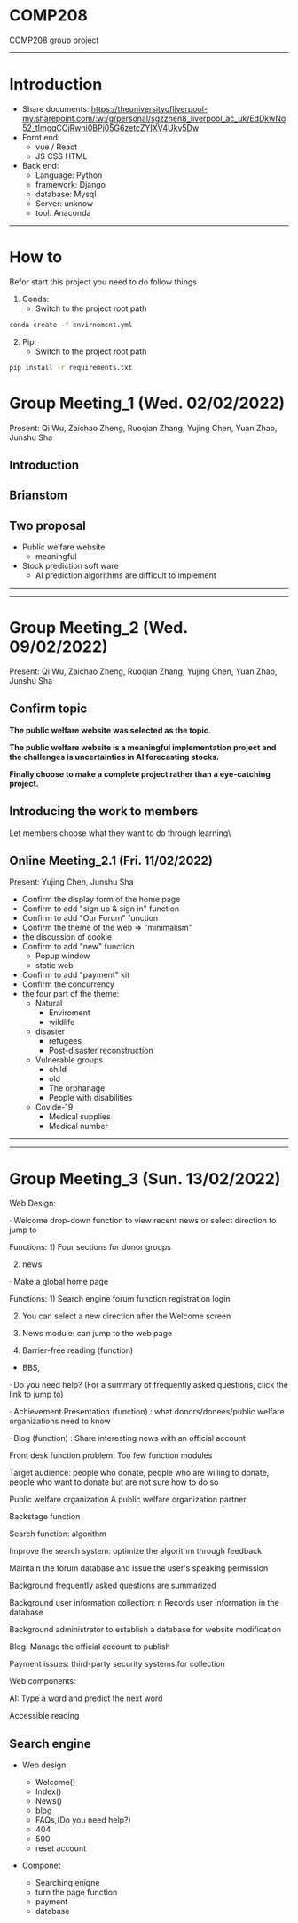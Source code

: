 # COMP208
COMP208 group project

---
# Introduction
+ Share documents: https://theuniversityofliverpool-my.sharepoint.com/:w:/g/personal/sgzzhen8_liverpool_ac_uk/EdDkwNo52_tImgqCOjRwni0BPj05G6zetcZYIXV4Ukv5Dw
+ Fornt end:
  + vue / React
  + JS CSS HTML
+ Back end:
  + Language: Python
  + framework: Django
  + database: Mysql
  + Server: unknow
  + tool: Anaconda
---
# How to
Befor start this project you need to do follow things
1. Conda:
   + Switch to the project root path
```cmd
conda create -f envirnoment.yml
```
2. Pip:
    + Switch to the project root path
```cmd
pip install -r requirements.txt
```

# Group Meeting_1 (Wed. 02/02/2022)

Present: Qi Wu, Zaichao Zheng, Ruoqian Zhang, Yujing Chen, Yuan Zhao, Junshu Sha

## Introduction

## Brianstom

## Two proposal

+ Public welfare website
  + meaningful
+ Stock prediction soft ware
  + AI prediction algorithms are difficult to implement


---
---

# Group Meeting_2 (Wed. 09/02/2022)

Present: Qi Wu, Zaichao Zheng, Ruoqian Zhang, Yujing Chen, Yuan Zhao, Junshu Sha

## Confirm topic

**The public welfare website was selected as the topic.**

**The public welfare website is a meaningful implementation project and the challenges is uncertainties in AI forecasting stocks.**

**Finally choose to make a complete project rather than a eye-catching project.**

## Introducing the work to members 

Let members choose what they want to do through learning\

## Online Meeting_2.1 (Fri. 11/02/2022)

Present: Yujing Chen, Junshu Sha

+ Confirm the display form of the home page
+ Confirm to add "sign up & sign in" function
+ Confirm to add "Our Forum" function
+ Confirm the theme of the web => "minimalism"
+ the discussion of cookie
+ Confirm to add "new" function
  + Popup window
  + static web
+ Confirm to add "payment" kit
+ Confirm the concurrency
+ the four part of the theme:
  + Natural
    + Enviroment
    + wildlife
  + disaster
      + refugees
      + Post-disaster reconstruction
  + Vulnerable groups
    + child
    + old
    + The orphanage
    + People with disabilities
  + Covide-19
    + Medical supplies
    + Medical number

---
---

# Group Meeting_3 (Sun. 13/02/2022)

Web Design:

· Welcome drop-down function to view recent news or select direction to jump to

Functions: 1) Four sections for donor groups

2) news



· Make a global home page

Functions: 1) Search engine forum function registration login

2) You can select a new direction after the Welcome screen

3) News module: can jump to the web page

4) Barrier-free reading (function)

+ BBS,

· Do you need help? (For a summary of frequently asked questions, click the link to jump to)

· Achievement Presentation (function) : what donors/donees/public welfare organizations need to know

· Blog (function) : Share interesting news with an official account



Front desk function problem: Too few function modules



Target audience: people who donate, people who are willing to donate, people who want to donate but are not sure how to do so

Public welfare organization A public welfare organization partner



Backstage function

Search function: algorithm

Improve the search system: optimize the algorithm through feedback

Maintain the forum database and issue the user's speaking permission

Background frequently asked questions are summarized

Background user information collection: n Records user information in the database

Background administrator to establish a database for website modification

Blog: Manage the official account to publish

Payment issues: third-party security systems for collection



Web components:

AI: Type a word and predict the next word

Accessible reading

Search engine
---
+ Web design:
  + Welcome()
  + Index()
  + News()
  + blog
  + FAQs,(Do you need help?)
  + 404
  + 500
  + reset account

+ Componet
  + Searching enigne
  + turn the page function
  + payment
  + database